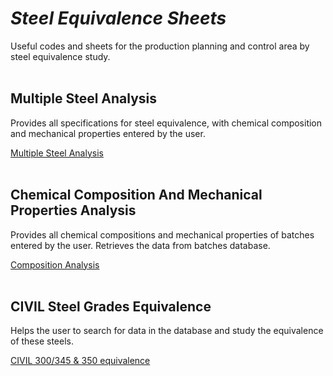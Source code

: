 # $Steel$ $Equivalence$ $Sheets$

Useful codes and sheets for the production planning and control area by steel equivalence study.
<br>
<br/>
## Multiple Steel Analysis

Provides all specifications for steel equivalence, with chemical composition and mechanical properties entered by the user.

[Multiple Steel Analysis](https://drive.google.com/file/d/1OHqYhnM5ZOs1gn1iyeHJuNWg3PNzhXt6)  
<br>
## Chemical Composition And Mechanical Properties Analysis

Provides all chemical compositions and mechanical properties of batches entered by the user. Retrieves the data from batches database.

[Composition Analysis](https://drive.google.com/file/d/1MvRKNgO7V-5BLQCtr5YGP3LYWjYNYvnK) 
<br>
<br/>
## CIVIL Steel Grades Equivalence

Helps the user to search for data in the database and study the equivalence of these steels.

[CIVIL 300/345 & 350 equivalence](https://drive.google.com/file/d/1IWh_ODSjhX3aWbFxOyX_3TaJHJgCE7O3)


